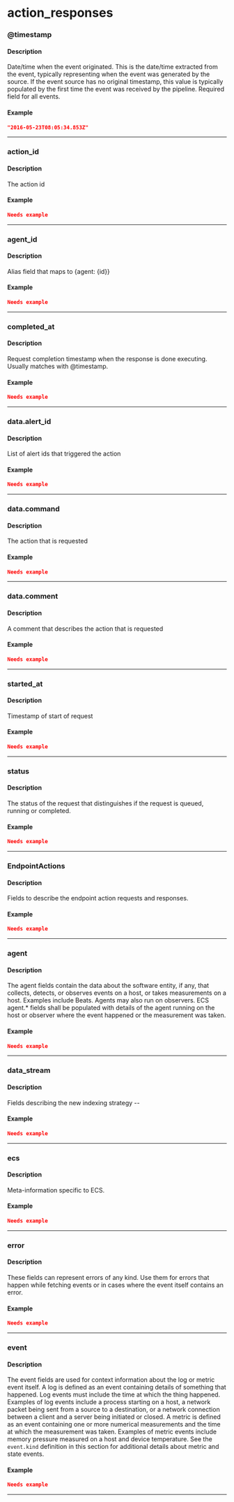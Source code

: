 # action_responses

### @timestamp

#### Description
Date/time when the event originated.
This is the date/time extracted from the event, typically representing when the event was generated by the source.
If the event source has no original timestamp, this value is typically populated by the first time the event was received by the pipeline.
Required field for all events.
#### Example

```json
"2016-05-23T08:05:34.853Z"
```
<hr>

### action_id

#### Description
The action id
#### Example

```json
Needs example

```
<hr>

### agent_id

#### Description
Alias field that maps to {agent: {id}}
#### Example

```json
Needs example

```
<hr>

### completed_at

#### Description
Request completion timestamp when the response is done executing. Usually matches with @timestamp.
#### Example

```json
Needs example

```
<hr>

### data.alert_id

#### Description
List of alert ids that triggered the action
#### Example

```json
Needs example

```
<hr>

### data.command

#### Description
The action that is requested
#### Example

```json
Needs example

```
<hr>

### data.comment

#### Description
A comment that describes the action that is requested
#### Example

```json
Needs example

```
<hr>

### started_at

#### Description
Timestamp of start of request
#### Example

```json
Needs example

```
<hr>

### status

#### Description
The status of the request that distinguishes if the request is queued, running or completed.
#### Example

```json
Needs example

```
<hr>

### EndpointActions

#### Description
Fields to describe the endpoint  action requests and responses.
#### Example

```json
Needs example

```
<hr>

### agent

#### Description
The agent fields contain the data about the software entity, if any, that collects, detects, or observes events on a host, or takes measurements on a host.
Examples include Beats. Agents may also run on observers. ECS agent.* fields shall be populated with details of the agent running on the host or observer where the event happened or the measurement was taken.
#### Example

```json
Needs example

```
<hr>

### data_stream

#### Description
Fields describing the new indexing strategy <type>-<dataset>-<namespace>
#### Example

```json
Needs example

```
<hr>

### ecs

#### Description
Meta-information specific to ECS.
#### Example

```json
Needs example

```
<hr>

### error

#### Description
These fields can represent errors of any kind.
Use them for errors that happen while fetching events or in cases where the event itself contains an error.
#### Example

```json
Needs example

```
<hr>

### event

#### Description
The event fields are used for context information about the log or metric event itself.
A log is defined as an event containing details of something that happened. Log events must include the time at which the thing happened. Examples of log events include a process starting on a host, a network packet being sent from a source to a destination, or a network connection between a client and a server being initiated or closed. A metric is defined as an event containing one or more numerical measurements and the time at which the measurement was taken. Examples of metric events include memory pressure measured on a host and device temperature. See the `event.kind` definition in this section for additional details about metric and state events.
#### Example

```json
Needs example

```
<hr>

